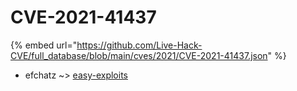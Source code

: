# CVE-2021-41437
{% embed url="https://github.com/Live-Hack-CVE/full_database/blob/main/cves/2021/CVE-2021-41437.json" %}

* efchatz ~> [easy-exploits](https://www.alice-snow.ru/2021/database/cve-2021-41437/easy-exploits-efchatz)